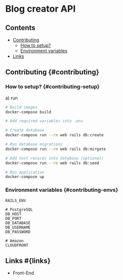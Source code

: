 # Blog creator API

## Contents
- [Contributing](#contributing)
  - [How to setup?](#contributing-setup)
  - [Environment variables](#contributing-envs)
- [Links](#links)

## Contributing {#contributing}

### How to setup? {#contributing-setup}

a) run
```bash
# Build images
docker-compose build

# Add required variables into .env

# Create database
docker-compose run --rm web rails db:create

# Run database migrations
docker-compose run --rm web rails db:mirgate

# Add test records into database (optional)
docker-compose run --rm web rails db:seed

# Run application
docker-compose up

```
### Environment variables {#contributing-envs}
```dotenv
RAILS_ENV

# PostgreSQL
DB_HOST
DB_PORT
DB_DATABASE
DB_USERNAME
DB_PASSWORD

# Amazon
CLOUDFRONT
``` 
## Links #{links}
- Front-End